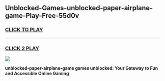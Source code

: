 
## Unblocked-Games-unblocked-paper-airplane-game-Play-Free-55d0v
<h3>
<a href="https://premium76.site?title=unblocked-paper-airplane-game&ref=17A">CLICK TO PLAY</a></h3>
<hr>

<h3>
<a href="https://premium76.site?title=unblocked-paper-airplane-game&ref=17A">CLICK 2 PLAY</a>
  
</h3>

<a href="https://premium76.site?title=unblocked-paper-airplane-game&ref=17A"><img src="https://clearcache.store/games.png"></a>


**unblocked-paper-airplane-game games unblocked: Your Gateway to Fun and Accessible Online Gaming**
